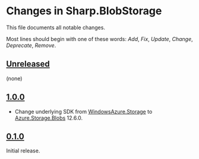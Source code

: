 # Changes in Sharp.BlobStorage
This file documents all notable changes.

Most lines should begin with one of these words:
*Add*, *Fix*, *Update*, *Change*, *Deprecate*, *Remove*.

## [Unreleased](https://github.com/sharpjs/Sharp.BlobStorage/compare/v1.0.0..HEAD)
(none)

## [1.0.0](https://github.com/sharpjs/Sharp.BlobStorage/compare/v0.1.0..v1.0.0)
- Change underlying SDK
  from [WindowsAzure.Storage](https://www.nuget.org/packages/WindowsAzure.Storage/)
  to   [Azure.Storage.Blobs](https://www.nuget.org/packages/Azure.Storage.Blobs) 12.6.0.

## [0.1.0](https://github.com/sharpjs/Sharp.BlobStorage/tree/v0.1.0)
Initial release.

